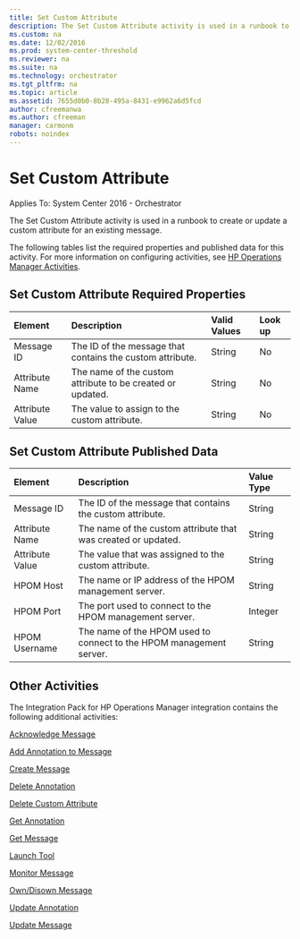 ```yaml
---
title: Set Custom Attribute
description: The Set Custom Attribute activity is used in a runbook to create or update a custom attribute for an existing message.
ms.custom: na
ms.date: 12/02/2016
ms.prod: system-center-threshold
ms.reviewer: na
ms.suite: na
ms.technology: orchestrator
ms.tgt_pltfrm: na
ms.topic: article
ms.assetid: 7655d0b0-8b28-495a-8431-e9962a6d5fcd
author: cfreemanwa
ms.author: cfreeman
manager: carmonm
robots: noindex
---
```

# Set Custom Attribute

Applies To: System Center 2016 - Orchestrator

The Set Custom Attribute activity is used in a runbook to create or update a custom attribute for an existing message.

The following tables list the required properties and published data for this activity. For more information on configuring activities, see [HP Operations Manager Activities](../../orchestrator/hp-operations-manager-activities.md).

## Set Custom Attribute Required Properties

| Element   | Description   | Valid Values | Look up |
|:---|:---|:---|:---|
| Message ID   | The ID of the message that contains the custom attribute.  | String   | No   |
| Attribute Name  | The name of the custom attribute to be created or updated. | String   | No   |
| Attribute Value | The value to assign to the custom attribute.   | String   | No   |

## Set Custom Attribute Published Data

| Element   | Description   | Value Type |
|:---|:---|:---|
| Message ID   | The ID of the message that contains the custom attribute.   | String   |
| Attribute Name  | The name of the custom attribute that was created or updated.   | String   |
| Attribute Value | The value that was assigned to the custom attribute.   | String   |
| HPOM Host   | The name or IP address of the HPOM management server.   | String   |
| HPOM Port   | The port used to connect to the HPOM management server.   | Integer   |
| HPOM Username   | The name of the HPOM used to connect to the HPOM management server. | String   |

## Other Activities

The Integration Pack for HP Operations Manager integration contains the following additional activities:

[Acknowledge Message](../../orchestrator/acknowledge-message.md)

[Add Annotation to Message](../../orchestrator/add-annotation-to-message.md)

[Create Message](../../orchestrator/create-message.md)

[Delete Annotation](delete-annotation.md)

[Delete Custom Attribute](delete-custom-attribute.md)

[Get Annotation](get-annotation.md)

[Get Message](get-message.md)

[Launch Tool](launch-tool.md)

[Monitor Message](monitor-message.md)

[Own/Disown Message](own-or-disown-message.md)

[Update Annotation](update-annotation.md)

[Update Message](update-message.md)
